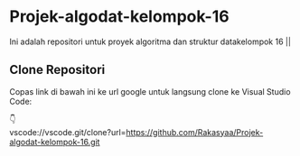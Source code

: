 # Projek-algodat-kelompok-16

Ini adalah repositori untuk proyek algoritma dan struktur datakelompok 16 || 

## Clone Repositori

Copas link di bawah ini ke url google untuk langsung clone ke Visual Studio Code:

👇  
vscode://vscode.git/clone?url=https://github.com/Rakasyaa/Projek-algodat-kelompok-16.git

